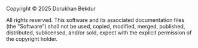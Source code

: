 Copyright © 2025 Dorukhan Bekdur

All rights reserved.
This software and its associated documentation files (the "Software") shall not be used, copied, modified, merged, published, distributed, sublicensed, and/or sold, expect with the explicit permission of the copyright holder.
